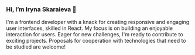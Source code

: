 ### Hi, I’m Iryna Skaraieva 👋

I'm a frontend developer with a knack for creating responsive and engaging user interfaces, skilled in React.
My focus is on building an enjoyable interaction for users.
Eager for new challenges, I'm ready to contribute to exciting projects. Proposals for cooperation with technologies that need to be studied are welcome!

<!---
Irskaraieva/Irskaraieva is a ✨ special ✨ repository because its `README.md` (this file) appears on your GitHub profile.
You can click the Preview link to take a look at your changes.
--->
